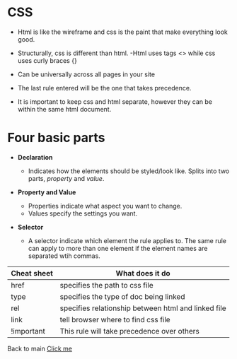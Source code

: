 # CSS

- Html is like the wireframe and css is the paint that make everything look good.

- Structurally, css is different than html. 
    -Html uses tags <> while css uses curly braces {}

- Can be universally across all pages in your site

- The last rule entered will be the one that takes precedence.

- It is important to keep css and html separate, however they can be within the same html document. 

# Four basic parts

- **Declaration**
    - Indicates how the elements  should be styled/look like. Splits into two parts, *property* and *value*.

- **Property and Value**
    - Properties indicate what aspect you want to change.
    - Values specify the settings you want.

- **Selector**
    - A selector indicate which element the rule applies to. The same rule can apply to more than one element if the element names are separated wtih commas.


Cheat sheet | What does it do
------------|----------------
href | specifies the path to css file
type | specifies the type of doc being linked 
rel | specifies relationship between html and linked file
link | tell browser where to find css file
!important | This rule will take precedence over others









Back to main [Click me](README.md)